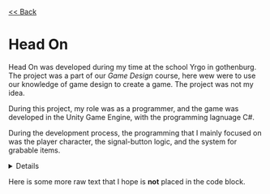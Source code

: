 [<< Back](https://salmaster1.github.io/Portfolio/)

# Head On

Head On was developed during my time at the school Yrgo in gothenburg. The project was a part of our *Game Design* course, here wew were to use our knowledge of game design to create a game. The project was not my idea.

During this project, my role was as a programmer, and the game was developed in the Unity Game Engine, with the programming lagnuage C#.

During the development process, the programming that I mainly focused on was the player character, the signal-button logic, and the system for grabable items.

<details>


```csharp
public class MyClass
{
    public void MyFunc
    {
        int myVariable = 5;
    }
}
```



</details>

Here is some more raw text that I hope is **not** placed in the code block.